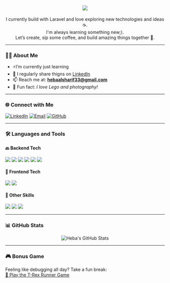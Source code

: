 ﻿<h1 align="center">
  <a href="https://git.io/typing-svg">
    <img src="https://readme-typing-svg.herokuapp.com/?lines=Hello,+There!+👋;+;I’m+Heba+Backend+Developer+&+Code+Crafter!&center=true&size=30">
  </a>
</h1>

<p align="center">
  I currently build with Laravel and love exploring new technologies and ideas ☕️.<br>
  I'm always learning something new;).<br>
  Let’s create, sip some coffee, and build amazing things together 🚀.
</p>

---

### 👩‍💻 About Me
- ⚡I’m currently just learning
- 📝 I regularly share thigns on [LinkedIn](https://www.linkedin.com/in/hebaasharif/)
- 📫 Reach me at: **hebaalsharif33@gmail.com**
- 🎯 Fun fact: *I love Lego and photography!*

---

### 🌐 Connect with Me

<p>
  <a href="https://www.linkedin.com/in/hebaasharif/"><img alt="LinkedIn" src="https://img.shields.io/badge/LinkedIn-blue?style=flat&logo=linkedin"></a>
  <a href="mailto:hebaalsharif33@gmail.com"><img alt="Email" src="https://img.shields.io/badge/Gmail-red?style=flat&logo=gmail"></a>
  <a href="https://github.com/hebafaisal"><img alt="GitHub" src="https://img.shields.io/badge/GitHub-100000?style=flat&logo=github&logoColor=white"></a>
</p>

---

### 🛠️ Languages and Tools

#### 🔙 Backend Tech
<p>
  <img src="https://img.shields.io/badge/JavaScript-F7DF1E?style=for-the-badge&logo=javascript&logoColor=black"/>
  <img src="https://img.shields.io/badge/Node.js-339933?style=for-the-badge&logo=nodedotjs&logoColor=white"/>
  <img src="https://img.shields.io/badge/NestJS-E0234E?style=for-the-badge&logo=nestjs&logoColor=white"/>
  <img src="https://img.shields.io/badge/Java-007396?style=for-the-badge&logo=java&logoColor=white"/>
  <img src="https://img.shields.io/badge/Spring%20Boot-6DB33F?style=for-the-badge&logo=spring-boot&logoColor=white"/>
  <img src="https://img.shields.io/badge/MySQL-00758F?style=for-the-badge&logo=mysql&logoColor=white"/>
</p>

#### 🎨 Frontend Tech
<p>
  <img src="https://img.shields.io/badge/CSS3-1572B6?style=for-the-badge&logo=css3&logoColor=white"/>
  <img src="https://img.shields.io/badge/TailwindCSS-38B2AC?style=for-the-badge&logo=tailwind-css&logoColor=white"/>
</p>

#### 🧰 Other Skills
<p>
  <img src="https://img.shields.io/badge/Git-F05032?style=for-the-badge&logo=git&logoColor=white"/>
  <img src="https://img.shields.io/badge/GitHub-181717?style=for-the-badge&logo=github&logoColor=white"/>
  <img src="https://img.shields.io/badge/Figma-F24E1E?style=for-the-badge&logo=figma&logoColor=white"/>
</p>

---

### 📊 GitHub Stats

<p align="center">
  <img src="https://github-readme-stats.vercel.app/api?username=hebafaisal&show_icons=true&theme=radical" alt="Heba's GitHub Stats" />
</p>

---

### 🎮 Bonus Game

Feeling like debugging all day? Take a fun break:  
[🦖 Play the T-Rex Runner Game](https://krishealty.github.io/T-Rex-runner/)
